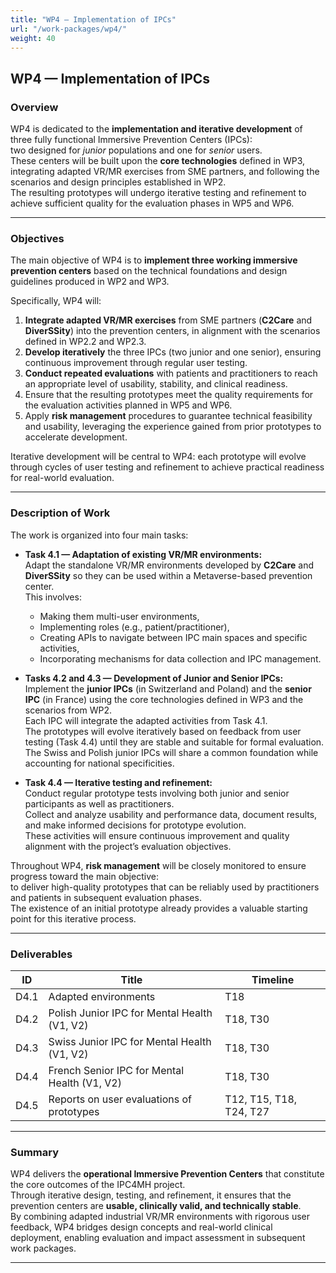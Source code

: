 ```yaml
---
title: "WP4 — Implementation of IPCs"
url: "/work-packages/wp4/"
weight: 40
---
```


## WP4 — Implementation of IPCs

### Overview

WP4 is dedicated to the **implementation and iterative development** of three fully functional Immersive Prevention Centers (IPCs):  
two designed for *junior* populations and one for *senior* users.  
These centers will be built upon the **core technologies** defined in WP3, integrating adapted VR/MR exercises from SME partners, and following the scenarios and design principles established in WP2.  
The resulting prototypes will undergo iterative testing and refinement to achieve sufficient quality for the evaluation phases in WP5 and WP6.

---

### Objectives

The main objective of WP4 is to **implement three working immersive prevention centers** based on the technical foundations and design guidelines produced in WP2 and WP3.  

Specifically, WP4 will:

1. **Integrate adapted VR/MR exercises** from SME partners (**C2Care** and **DiverSSity**) into the prevention centers, in alignment with the scenarios defined in WP2.2 and WP2.3.  
2. **Develop iteratively** the three IPCs (two junior and one senior), ensuring continuous improvement through regular user testing.  
3. **Conduct repeated evaluations** with patients and practitioners to reach an appropriate level of usability, stability, and clinical readiness.  
4. Ensure that the resulting prototypes meet the quality requirements for the evaluation activities planned in WP5 and WP6.  
5. Apply **risk management** procedures to guarantee technical feasibility and usability, leveraging the experience gained from prior prototypes to accelerate development.

Iterative development will be central to WP4: each prototype will evolve through cycles of user testing and refinement to achieve practical readiness for real-world evaluation.

---

### Description of Work

The work is organized into four main tasks:

- **Task 4.1 — Adaptation of existing VR/MR environments:**  
  Adapt the standalone VR/MR environments developed by **C2Care** and **DiverSSity** so they can be used within a Metaverse-based prevention center.  
  This involves:
  - Making them multi-user environments,  
  - Implementing roles (e.g., patient/practitioner),  
  - Creating APIs to navigate between IPC main spaces and specific activities,  
  - Incorporating mechanisms for data collection and IPC management.

- **Tasks 4.2 and 4.3 — Development of Junior and Senior IPCs:**  
  Implement the **junior IPCs** (in Switzerland and Poland) and the **senior IPC** (in France) using the core technologies defined in WP3 and the scenarios from WP2.  
  Each IPC will integrate the adapted activities from Task 4.1.  
  The prototypes will evolve iteratively based on feedback from user testing (Task 4.4) until they are stable and suitable for formal evaluation.  
  The Swiss and Polish junior IPCs will share a common foundation while accounting for national specificities.

- **Task 4.4 — Iterative testing and refinement:**  
  Conduct regular prototype tests involving both junior and senior participants as well as practitioners.  
  Collect and analyze usability and performance data, document results, and make informed decisions for prototype evolution.  
  These activities will ensure continuous improvement and quality alignment with the project’s evaluation objectives.

Throughout WP4, **risk management** will be closely monitored to ensure progress toward the main objective:  
to deliver high-quality prototypes that can be reliably used by practitioners and patients in subsequent evaluation phases.  
The existence of an initial prototype already provides a valuable starting point for this iterative process.

---

### Deliverables

| ID | Title | Timeline |
|----|--------|-----------|
| D4.1 | Adapted environments | T18 |
| D4.2 | Polish Junior IPC for Mental Health (V1, V2) | T18, T30 |
| D4.3 | Swiss Junior IPC for Mental Health (V1, V2) | T18, T30 |
| D4.4 | French Senior IPC for Mental Health (V1, V2) | T18, T30 |
| D4.5 | Reports on user evaluations of prototypes | T12, T15, T18, T24, T27 |

---

### Summary

WP4 delivers the **operational Immersive Prevention Centers** that constitute the core outcomes of the IPC4MH project.  
Through iterative design, testing, and refinement, it ensures that the prevention centers are **usable, clinically valid, and technically stable**.  
By combining adapted industrial VR/MR environments with rigorous user feedback, WP4 bridges design concepts and real-world clinical deployment, enabling evaluation and impact assessment in subsequent work packages.

---